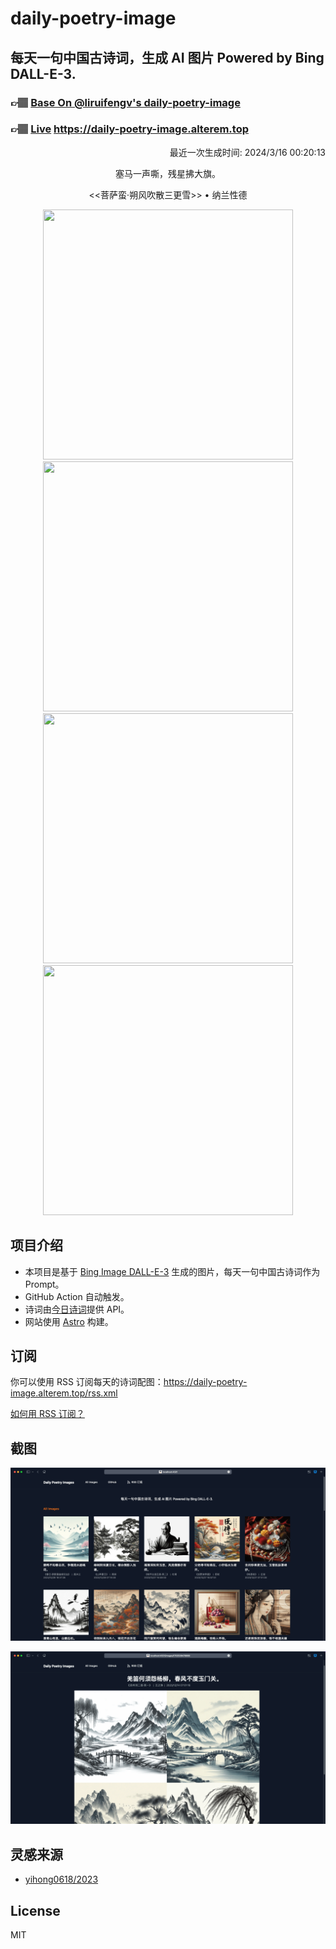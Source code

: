 
# daily-poetry-image

## 每天一句中国古诗词，生成 AI 图片 Powered by Bing DALL-E-3.

### 👉🏽 [Base On @liruifengv's daily-poetry-image](https://github.com/liruifengv/daily-poetry-image)

### 👉🏽 [Live](https://daily-poetry-image.alterem.top/) https://daily-poetry-image.alterem.top

<p align="right">
  最近一次生成时间: 2024/3/16 00:20:13
</p>
<p align="center">
塞马一声嘶，残星拂大旗。
</p>
<p align="center">
<<菩萨蛮·朔风吹散三更雪>> • 纳兰性德
</p>
<p align="center">
<img src="https://tse3.mm.bing.net/th/id/OIG2.JeIBSM1yil_v2YIKosYY" height="400" width="400" />
<img src="https://tse1.mm.bing.net/th/id/OIG2.JWTE0J4zW6a7auxC0_nr" height="400" width="400" />
<img src="https://tse3.mm.bing.net/th/id/OIG2.i2cc48fjVPppd9UAz9ZX" height="400" width="400" />
<img src="https://tse3.mm.bing.net/th/id/OIG2.NAOFBxJrNErdT87Pt.To" height="400" width="400" />
</p>

## 项目介绍

-   本项目是基于 [Bing Image DALL-E-3](https://www.bing.com/images/create) 生成的图片，每天一句中国古诗词作为 Prompt。
-   GitHub Action 自动触发。
-   诗词由[今日诗词](https://www.jinrishici.com/)提供 API。
-   网站使用 [Astro](https://astro.build) 构建。

## 订阅

你可以使用 RSS 订阅每天的诗词配图：https://daily-poetry-image.alterem.top/rss.xml

[如何用 RSS 订阅？](https://zhuanlan.zhihu.com/p/55026716)

## 截图

![图片列表](./screenshots/Snipaste_2023-12-28_21-00-26.png)

![图片详情](./screenshots/Snipaste_2023-12-28_21-00-53.png)

## 灵感来源

-   [yihong0618/2023](https://github.com/yihong0618/2023)

## License

MIT
